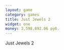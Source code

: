 ```yaml
---
layout: game
category: games
title: Just Jewels 2
widget: one
money: 3,598,892.06 руб.
---
```


Just Jewels 2
